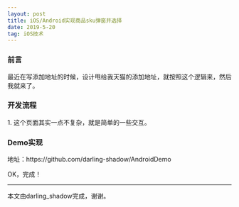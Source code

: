 ```yaml
---
layout: post
title: iOS/Android实现商品sku弹窗并选择
date: 2019-5-20
tag: iOS技术
---
```


<h3>前言</h3>
最近在写添加地址的时候，设计甩给我天猫的添加地址，就按照这个逻辑来，然后我就来了。

           
<h3>开发流程</h3>
1. 这个页面其实一点不复杂，就是简单的一些交互。


<h3>Demo实现</h3>
地址：https://github.com/darling-shadow/AndroidDemo


OK，完成！

-------------------------------
本文由darling_shadow完成，谢谢。
 
 
